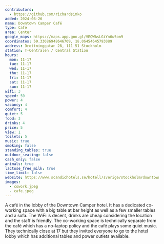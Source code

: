 ```yaml
---
contributors:
  - https://github.com/richardsimko
added: 2024-03-26
name: Downtown Camper Café
type: Café
area: Center
google_maps: https://maps.app.goo.gl/VEQWAsLGiYn6w5on9
coordinates: 59.33086948646709, 18.06454645793089
address: Drottninggatan 28, 111 51 Stockholm
station: T-Centralen / Central Station
hours:
  mon: 11-17
  tue: 11-17
  wed: 11-17
  thu: 11-17
  fri: 11-17
  sat: 11-17
  sun: 11-17
wifi: 3
speed: 50
power: 4
vacancy: 4
comfort: 4
quiet: 5
food: 3
drinks: 4
price: 5
view: 1
toilets: 5
music: true
smoking: false
standing_tables: true
outdoor_seating: false
cash_only: false
animals: true
lactose_free_milk: true
time_limit: false
website: https://www.scandichotels.se/hotell/sverige/stockholm/downtown-camper-by-scandic/restaurang-bar/downtown-camper-cafe
images:
  - cowork.jpeg
  - cafe.jpeg
---
```


A café in the lobby of the Downtown Camper hotel. It has a dedicated co-working space with a big table at bar height as well as a few smaller tables and a sofa. The WiFi is decent, drinks are cheap considering the location and the staff is friendly. The co-working space is technically separate from the café which has a no-laptop policy and the café plays some quiet music. They technically close at 17 but they invited everyone to go to the hotel lobby which has additional tables and power outlets available.
